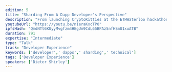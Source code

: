 ```yaml
---
edition: 5
title: "Sharding From A Dapp Developer's Perspective"
description: "From launching CryptoKitties at the ETHWaterloo hackathon to the rise of KittyVerse experiences and designing Cheeze Wizards to be more extensible, our successes and failures have advised us each step of the way. Join this talk where we will share more about what we learned (sometimes the hard way) in designing for open ecosystems and how iterative improvement on smart contracts has the power to result in stronger development communities."
youtubeUrl: "https://youtu.be/nIeraKxcTP0"
ipfsHash: "QmdNTt6KUyyMvgfzm4HEgUm9CdL65BPAzSnfHSmU1xuATB"
duration: 791
expertise: "Intermediate"
type: "Talk"
track: "Developer Experience"
keywords: ['developer',' dapps',' sharding',' technical']
tags: ['Developer Experience']
speakers: ['Dieter Shirley']
---
```

